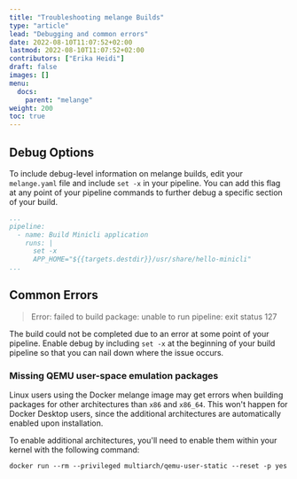 ```yaml
---
title: "Troubleshooting melange Builds"
type: "article"
lead: "Debugging and common errors"
date: 2022-08-10T11:07:52+02:00
lastmod: 2022-08-10T11:07:52+02:00
contributors: ["Erika Heidi"]
draft: false
images: []
menu:
  docs:
    parent: "melange"
weight: 200
toc: true
---
```


## Debug Options
To include debug-level information on melange builds, edit your `melange.yaml` file and include `set -x` in your pipeline. You can add this flag at any point of your pipeline commands to further debug a specific section of your build.

```yaml
...
pipeline:
  - name: Build Minicli application
    runs: |
      set -x
      APP_HOME="${{targets.destdir}}/usr/share/hello-minicli"
...
```
## Common Errors

>Error: failed to build package: unable to run pipeline: exit status 127

The build could not be completed due to an error at some point of your pipeline. Enable debug by including `set -x` at the beginning of your build pipeline so that you can nail down where the issue occurs.

### Missing QEMU user-space emulation packages

Linux users using the Docker melange image may get errors when building packages for other architectures than `x86` and `x86_64`. This won't happen for Docker Desktop users, since the additional architectures are automatically enabled upon installation.

To enable additional architectures, you'll need to enable them within your kernel with the following command:

```shell
docker run --rm --privileged multiarch/qemu-user-static --reset -p yes
```
